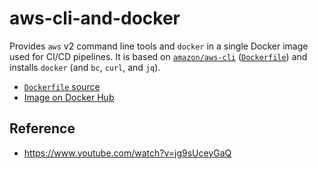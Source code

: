 # aws-cli-and-docker

Provides `aws` v2 command line tools and `docker` in a single Docker image used for CI/CD pipelines. It is based on [`amazon/aws-cli`](https://hub.docker.com/r/amazon/aws-cli) ([`Dockerfile`](https://github.com/aws/aws-cli/blob/v2/docker/Dockerfile)) and installs `docker` (and `bc`, `curl`, and `jq`).

- [`Dockerfile` source](https://github.com/saltycrane/aws-cli-and-docker/blob/main/Dockerfile)
- [Image on Docker Hub](https://hub.docker.com/r/saltycrane/aws-cli-and-docker)

## Reference

- https://www.youtube.com/watch?v=jg9sUceyGaQ
